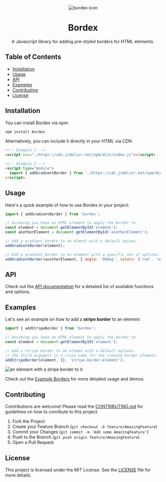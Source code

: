 <div align="center">
  <img src="https://i.imgur.com/BP3gURu.png" alt="bordex icon">

  <h1>Bordex</h1>

  A Javascript library for adding pre-styled borders for HTML elements.
</div>

## Table of Contents

- [Installation](#installation)
- [Usage](#usage)
- [API](#api)
- [Examples](#examples)
- [Contributing](#contributing)
- [License](#license)

## Installation

You can install Bordex via npm:

```bash
npm install bordex
```

Alternatively, you can include it directly in your HTML via CDN

```html
<!-- Example 1 -->
<script src="./https://cdn.jsdelivr.net/npm/dist/index.js"></script>

<!-- Example 2 -->
<script type="module">
  import { addGradientBorder } from './https://cdn.jsdelivr.net/npm/dist/index.js';
</script>
```

## Usage

Here's a quick example of how to use Bordex in your project:

```js
import { addGradientBorder } from 'bordex';

// Assuming you have an HTML element to apply the border to
const element = document.getElementById('element');
const anotherElement = document.getElementById('anotherElement');

// Add a gradient bordre to an elment with a default opions.
addGradientBorder(element);

// Add a gradient border to an element with a specific set of options.
addGradientBorder(anotherElement, { angle: '90deg', colors: ['red', 'orange'] });
```
## API
Check out the [API documentation](#) for a detailed list of available functions and options.

## Examples
Let's see an example on how to add a **stripe border** to an element
```js
import { addStripeBorder } from 'bordex';

// Assuming you have an HTML element to apply the border to
const element = document.getElementById('element');

// Add a stripe border to an elemen with a default options.
// The third argument is a class name for the created border element.
addStripeBorder(element, {}, 'stripe-border-element');
```
![an element with a stripe border to it](https://i.imgur.com/Fv4dYj0.jpeg)

Check out the [Example Borders](#) for more detailed usage and demos.

## Contributing

Contributions are welcome! Please read the [CONTRIBUTING.md](./CONTRIBUTING.md ) for guidelines on how to conribute to this project.

1. Fork the Project
2. Create your Feature Branch (`git checkout -b feature/AmazingFeature`)
3. Commit your Changes (`git commit -m 'Add some AmazingFeature'`)
4. Push to the Branch (`git push origin feature/AmazingFeature`)
6. Open a Pull Request

## License

This project is licensed under the MIT License. See the [LICENSE](LICENSE) file for more details.
